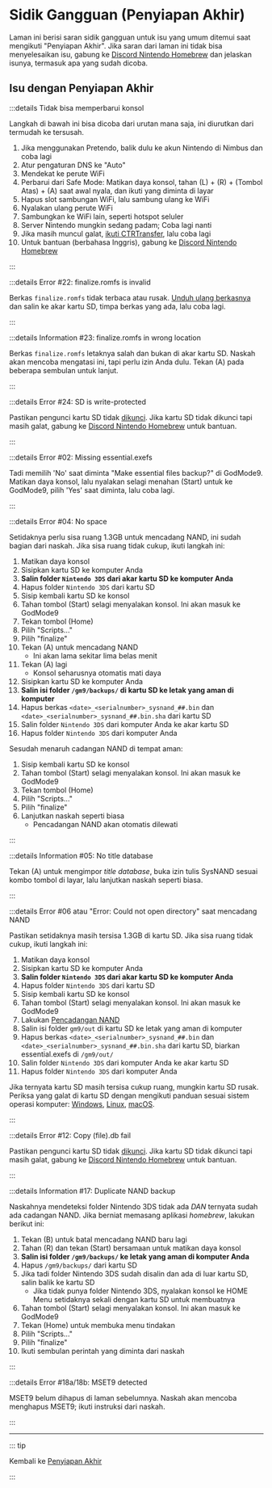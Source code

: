 # Sidik Gangguan (Penyiapan Akhir)

Laman ini berisi saran sidik gangguan untuk isu yang umum ditemui saat mengikuti "Penyiapan Akhir". Jika saran dari laman ini tidak bisa menyelesaikan isu, gabung ke [Discord Nintendo Homebrew](https://discord.gg/MWxPgEp) dan jelaskan isunya, termasuk apa yang sudah dicoba.

## Isu dengan Penyiapan Akhir

:::details Tidak bisa memperbarui konsol

Langkah di bawah ini bisa dicoba dari urutan mana saja, ini diurutkan dari termudah ke tersusah.

1. Jika menggunakan Pretendo, balik dulu ke akun Nintendo di Nimbus dan coba lagi
2. Atur pengaturan DNS ke "Auto"
3. Mendekat ke perute WiFi
4. Perbarui dari Safe Mode: Matikan daya konsol, tahan (L) + (R) + (Tombol Atas) + (A) saat awal nyala, dan ikuti yang diminta di layar
5. Hapus slot sambungan WiFi, lalu sambung ulang ke WiFi
6. Nyalakan ulang perute WiFi
7. Sambungkan ke WiFi lain, seperti hotspot seluler
8. Server Nintendo mungkin sedang padam; Coba lagi nanti
9. Jika masih muncul galat, [ikuti CTRTransfer](ctrtransfer), lalu coba lagi
10. Untuk bantuan (berbahasa Inggris), gabung ke [Discord Nintendo Homebrew](https://discord.gg/MWxPgEp)

:::

:::details Error #22: finalize.romfs is invalid

Berkas `finalize.romfs` tidak terbaca atau rusak. [Unduh ulang berkasnya](https://github.com/hacks-guide/finalize/releases/latest/download/finalize.romfs) dan salin ke akar kartu SD, timpa berkas yang ada, lalu coba lagi.

:::

:::details Information #23: finalize.romfs in wrong location

Berkas `finalize.romfs` letaknya salah dan bukan di akar kartu SD. Naskah akan mencoba mengatasi ini, tapi perlu izin Anda dulu. Tekan (A) pada beberapa sembulan untuk lanjut.

:::

:::details Error #24: SD is write-protected

Pastikan pengunci kartu SD tidak [dikunci](/images/sdlock.png). Jika kartu SD tidak dikunci tapi masih galat, gabung ke [Discord Nintendo Homebrew](https://discord.gg/MWxPgEp) untuk bantuan.

:::

:::details Error #02: Missing essential.exefs

Tadi memilih 'No' saat diminta "Make essential files backup?" di GodMode9. Matikan daya konsol, lalu nyalakan selagi menahan (Start) untuk ke GodMode9, pilih 'Yes' saat diminta, lalu coba lagi.

:::

:::details Error #04: No space

Setidaknya perlu sisa ruang 1.3GB untuk mencadang NAND, ini sudah bagian dari naskah. Jika sisa ruang tidak cukup, ikuti langkah ini:

1. Matikan daya konsol
2. Sisipkan kartu SD ke komputer Anda
3. **Salin folder `Nintendo 3DS` dari akar kartu SD ke komputer Anda**
4. Hapus folder `Nintendo 3DS` dari kartu SD
5. Sisip kembali kartu SD ke konsol
6. Tahan tombol (Start) selagi menyalakan konsol. Ini akan masuk ke GodMode9
7. Tekan tombol (Home)
8. Pilih "Scripts..."
9. Pilih "finalize"
10. Tekan (A) untuk mencadang NAND
    - Ini akan lama sekitar lima belas menit
11. Tekan (A) lagi
    - Konsol seharusnya otomatis mati daya
12. Sisipkan kartu SD ke komputer Anda
13. **Salin isi folder `/gm9/backups/` di kartu SD ke letak yang aman di komputer**
14. Hapus berkas `<date>_<serialnumber>_sysnand_##.bin` dan `<date>_<serialnumber>_sysnand_##.bin.sha` dari kartu SD
15. Salin folder `Nintendo 3DS` dari komputer Anda ke akar kartu SD
16. Hapus folder `Nintendo 3DS` dari komputer Anda

Sesudah menaruh cadangan NAND di tempat aman:

1. Sisip kembali kartu SD ke konsol
2. Tahan tombol (Start) selagi menyalakan konsol. Ini akan masuk ke GodMode9
3. Tekan tombol (Home)
4. Pilih "Scripts..."
5. Pilih "finalize"
6. Lanjutkan naskah seperti biasa
    - Pencadangan NAND akan otomatis dilewati

:::

:::details Information #05: No title database

Tekan (A) untuk mengimpor _title database_, buka izin tulis SysNAND sesuai kombo tombol di layar, lalu lanjutkan naskah seperti biasa.

:::

:::details Error #06 atau "Error: Could not open directory" saat mencadang NAND

Pastikan setidaknya masih tersisa 1.3GB di kartu SD. Jika sisa ruang tidak cukup, ikuti langkah ini:

1. Matikan daya konsol
2. Sisipkan kartu SD ke komputer Anda
3. **Salin folder `Nintendo 3DS` dari akar kartu SD ke komputer Anda**
4. Hapus folder `Nintendo 3DS` dari kartu SD
5. Sisip kembali kartu SD ke konsol
6. Tahan tombol (Start) selagi menyalakan konsol. Ini akan masuk ke GodMode9
7. Lakukan [Pencadangan NAND](godmode9-usage#creating-a-nand-backup)
8. Salin isi folder `gm9/out` di kartu SD ke letak yang aman di komputer
9. Hapus berkas `<date>_<serialnumber>_sysnand_##.bin` dan `<date>_<serialnumber>_sysnand_##.bin.sha` dari kartu SD, biarkan essential.exefs di `/gm9/out/`
10. Salin folder `Nintendo 3DS` dari komputer Anda ke akar kartu SD
11. Hapus folder `Nintendo 3DS` dari komputer Anda

Jika ternyata kartu SD masih tersisa cukup ruang, mungkin kartu SD rusak. Periksa yang galat di kartu SD dengan mengikuti panduan sesuai sistem operasi komputer: [Windows](h2testw-\(windows\)), [Linux](f3-\(linux\)), [macOS](f3xswift-\(mac\)).

:::

:::details Error #12: Copy (file).db fail

Pastikan pengunci kartu SD tidak [dikunci](/images/sdlock.png). Jika kartu SD tidak dikunci tapi masih galat, gabung ke [Discord Nintendo Homebrew](https://discord.gg/MWxPgEp) untuk bantuan.

:::

:::details Information #17: Duplicate NAND backup

Naskahnya mendeteksi folder Nintendo 3DS tidak ada _DAN_ ternyata sudah ada cadangan NAND. Jika berniat memasang aplikasi _homebrew_, lakukan berikut ini:

1. Tekan (B) untuk batal mencadang NAND baru lagi
2. Tahan (R) dan tekan (Start) bersamaan untuk matikan daya konsol
3. **Salin isi folder `/gm9/backups/` ke letak yang aman di komputer Anda**
4. Hapus `/gm9/backups/` dari kartu SD
5. Jika tadi folder Nintendo 3DS sudah disalin dan ada di luar kartu SD, salin balik ke kartu SD
    - Jika tidak punya folder Nintendo 3DS, nyalakan konsol ke HOME Menu setidaknya sekali dengan kartu SD untuk membuatnya
6. Tahan tombol (Start) selagi menyalakan konsol. Ini akan masuk ke GodMode9
7. Tekan (Home) untuk membuka menu tindakan
8. Pilih "Scripts..."
9. Pilih "finalize"
10. Ikuti sembulan perintah yang diminta dari naskah

:::

:::details Error #18a/18b: MSET9 detected

MSET9 belum dihapus di laman sebelumnya. Naskah akan mencoba menghapus MSET9; ikuti instruksi dari naskah.

:::

<!--@include: ./_include/troubleshooting-get-help-common.md -->

---

::: tip

Kembali ke [Penyiapan Akhir](finalizing-setup)

:::

<!--@include: ./_include/troubleshooting-return.md -->
